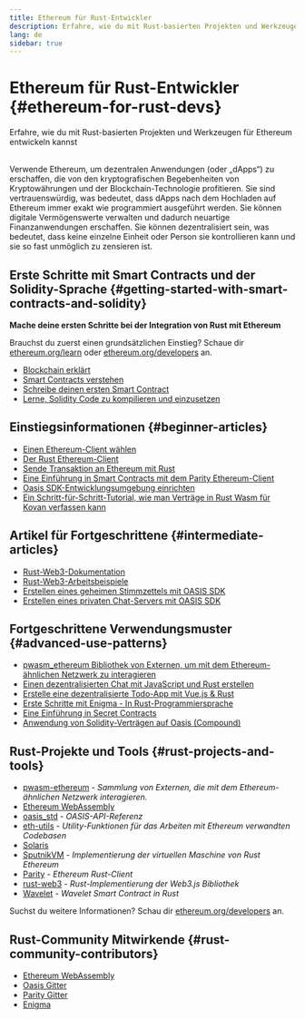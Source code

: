 ```yaml
---
title: Ethereum für Rust-Entwickler
description: Erfahre, wie du mit Rust-basierten Projekten und Werkzeugen für Ethereum entwickeln kannst
lang: de
sidebar: true
---
```


# Ethereum für Rust-Entwickler {#ethereum-for-rust-devs}

<div class="featured">Erfahre, wie du mit Rust-basierten Projekten und Werkzeugen für Ethereum entwickeln kannst</div><br/>

Verwende Ethereum, um dezentralen Anwendungen (oder „dApps“) zu erschaffen, die von den kryptografischen Begebenheiten von Kryptowährungen und der Blockchain-Technologie profitieren. Sie sind vertrauenswürdig, was bedeutet, dass dApps nach dem Hochladen auf Ethereum immer exakt wie programmiert ausgeführt werden. Sie können digitale Vermögenswerte verwalten und dadurch neuartige Finanzanwendungen erschaffen. Sie können dezentralisiert sein, was bedeutet, dass keine einzelne Einheit oder Person sie kontrollieren kann und sie so fast unmöglich zu zensieren ist.

## Erste Schritte mit Smart Contracts und der Solidity-Sprache {#getting-started-with-smart-contracts-and-solidity}

**Mache deine ersten Schritte bei der Integration von Rust mit Ethereum**

Brauchst du zuerst einen grundsätzlichen Einstieg? Schaue dir [ethereum.org/learn](/de/learn/) oder [ethereum.org/developers](/de/developers/) an.

- [Blockchain erklärt](https://kauri.io/article/d55684513211466da7f8cc03987607d5/blockchain-explained)
- [Smart Contracts verstehen](https://kauri.io/article/e4f66c6079e74a4a9b532148d3158188/ethereum-101-part-5-the-smart-contract)
- [Schreibe deinen ersten Smart Contract](https://kauri.io/article/124b7db1d0cf4f47b414f8b13c9d66e2/remix-ide-your-first-smart-contract)
- [Lerne, Solidity Code zu kompilieren und einzusetzen](https://kauri.io/article/973c5f54c4434bb1b0160cff8c695369/understanding-smart-contract-compilation-and-deployment)

## Einstiegsinformationen {#beginner-articles}

- [Einen Ethereum-Client wählen](https://www.trufflesuite.com/docs/truffle/reference/choosing-an-ethereum-client)
- [Der Rust Ethereum-Client](https://wiki.parity.io/Setup)
- [Sende Transaktion an Ethereum mit Rust](https://kauri.io/article/97c85229c66445759bb0ce642224d364/sending-ethereum-transactions-with-rust)
- [Eine Einführung in Smart Contracts mit dem Parity Ethereum-Client](https://wiki.parity.io/Smart-Contracts)
- [Oasis SDK-Entwicklungsumgebung einrichten](https://docs.oasis.dev/quickstart.html#set-up-the-oasis-sdk)
- [Ein Schritt-für-Schritt-Tutorial, wie man Verträge in Rust Wasm für Kovan verfassen kann](https://github.com/paritytech/pwasm-tutorial)

## Artikel für Fortgeschrittene {#intermediate-articles}

- [Rust-Web3-Dokumentation](https://tomusdrw.github.io/rust-web3/web3/index.html)
- [Rust-Web3-Arbeitsbeispiele](https://github.com/tomusdrw/rust-web3/blob/master/examples)
- [Erstellen eines geheimen Stimmzettels mit OASIS SDK](https://docs.oasis.dev/tutorials/ballot.html#prerequisites)
- [Erstellen eines privaten Chat-Servers mit OASIS SDK](https://docs.oasis.dev/tutorials/messaging.html#prerequisites)

## Fortgeschrittene Verwendungsmuster {#advanced-use-patterns}

- [pwasm_ethereum Bibliothek von Externen, um mit dem Ethereum-ähnlichen Netzwerk zu interagieren](https://paritytech.github.io/pwasm-ethereum/pwasm_ethereum/)
- [Einen dezentralisierten Chat mit JavaScript und Rust erstellen](https://medium.com/perlin-network/build-a-decentralized-chat-using-javascript-rust-webassembly-c775f8484b52)
- [Erstelle eine dezentralisierte Todo-App mit Vue.js & Rust](https://medium.com/@jjmace01/build-a-decentralized-todo-app-using-vue-js-rust-webassembly-5381a1895beb)
- [Erste Schritte mit Enigma - In Rust-Programmiersprache](https://blog.enigma.co/getting-started-with-discovery-the-rust-programming-language-4d1e0b06de15)
- [Eine Einführung in Secret Contracts](https://blog.enigma.co/getting-started-with-enigma-an-intro-to-secret-contracts-cdba4fe501c2)
- [Anwendung von Solidity-Verträgen auf Oasis (Compound)](https://docs.oasis.dev/tutorials/deploy-solidity.html#deploy-using-truffle)

## Rust-Projekte und Tools {#rust-projects-and-tools}

- [pwasm-ethereum](https://github.com/paritytech/pwasm-ethereum) - _Sammlung von Externen, die mit dem Ethereum-ähnlichen Netzwerk interagieren._
- [Ethereum WebAssembly](https://ewasm.readthedocs.io/en/mkdocs/)
- [oasis_std](https://docs.rs/oasis-std/0.2.7/oasis_std/) - _OASIS-API-Referenz_
- [eth-utils](https://github.com/ethereum/eth-utils/) - _Utility-Funktionen für das Arbeiten mit Ethereum verwandten Codebasen_
- [Solaris](https://github.com/paritytech/sol-rs)
- [SputnikVM](https://github.com/sorpaas/rust-evm) - _Implementierung der virtuellen Maschine von Rust Ethereum_
- [Parity](https://github.com/paritytech/parity-ethereum) - _Ethereum Rust-Client_
- [rust-web3](https://github.com/tomusdrw/rust-web3) - _Rust-Implementierung der Web3.js Bibliothek_
- [Wavelet](https://wavelet.perlin.net/docs/smart-contracts) - _Wavelet Smart Contract in Rust_

Suchst du weitere Informationen? Schau dir [ethereum.org/developers](/de/developers/) an.

## Rust-Community Mitwirkende {#rust-community-contributors}

- [Ethereum WebAssembly](https://gitter.im/ewasm/Lobby)
- [Oasis Gitter](https://gitter.im/Oasis-official/Lobby)
- [Parity Gitter](https://gitter.im/paritytech/parity)
- [Enigma](https://discord.gg/SJK32GY)
